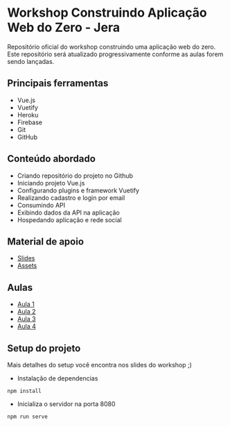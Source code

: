 # Workshop Construindo Aplicação Web do Zero - Jera

Repositório oficial do workshop construindo uma aplicação web do zero. Este repositório será atualizado progressivamente conforme as aulas forem sendo lançadas.

## Principais ferramentas 
- Vue.js
- Vuetify
- Heroku
- Firebase
- Git 
- GitHub

## Conteúdo abordado
- Criando repositório do projeto no Github
- Iniciando projeto Vue.js
- Configurando plugins e framework Vuetify
- Realizando cadastro e login por email
- Consumindo API
- Exibindo dados da API na aplicação
- Hospedando aplicação e rede social

## Material de apoio
- [Slides](https://drive.google.com/file/d/1eS0Q9aDMdGk-I3lI6kVwVzjQb9aB4qX8/view)
- [Assets](https://drive.google.com/drive/folders/1V2JhGB3rr4sVztCxyOMO3Ktwxi14HiCn)

## Aulas
- [Aula 1](https://www.youtube.com/watch?v=XCdUkVHYBws&t=468s)
- [Aula 2](https://www.youtube.com/watch?v=721yKA_ogBA)
- [Aula 3](https://www.youtube.com/watch?v=Q3iHhaFIX7I&t=40s)
- [Aula 4](https://www.youtube.com/watch?v=TQuoq6pkfAo)

## Setup do projeto

Mais detalhes do setup você encontra nos slides do workshop ;)

- Instalação de dependencias
```
npm install
```

- Inicializa o servidor na porta 8080
```
npm run serve
```
